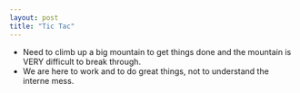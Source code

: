 ```yaml
---
layout: post
title: "Tic Tac"
---
```


- Need to climb up a big mountain to get things done and the mountain is VERY difficult to break through.
- We are here to work and to do great things, not to understand the interne mess.

